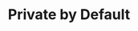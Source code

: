 ---
layout: single
title: Private by Default
permalink: /docs/private/
toc: true
toc_sticky: true
sidebar:
  title: "<i class='fa-solid fa-user-ninja'></i> Private by Default"
  nav: docs
---